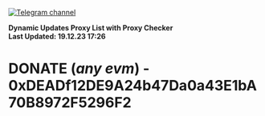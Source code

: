 [![Telegram channel](https://img.shields.io/endpoint?url=https://runkit.io/damiankrawczyk/telegram-badge/branches/master?url=https://t.me/n4z4v0d)](https://t.me/n4z4v0d) 

**Dynamic Updates Proxy List with Proxy Checker**  
**Last Updated: 19.12.23 17:26**

# DONATE (_any evm_) - 0xDEADf12DE9A24b47Da0a43E1bA70B8972F5296F2
